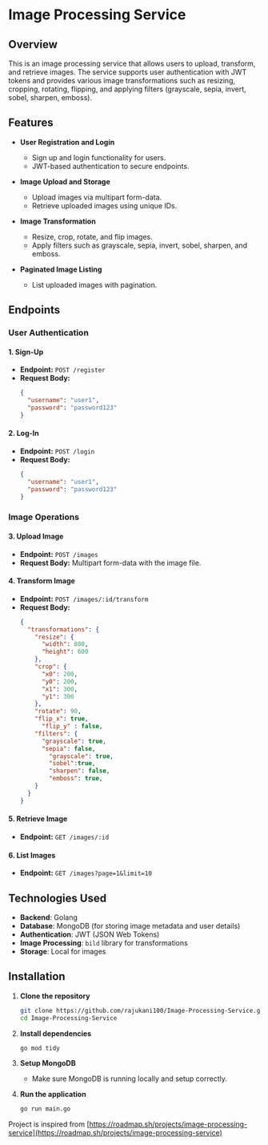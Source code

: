 # Image Processing Service

## Overview
This is an image processing service that allows users to upload, transform, and retrieve images. The service supports user authentication with JWT tokens and provides various image transformations such as resizing, cropping, rotating, flipping, and applying filters (grayscale, sepia, invert, sobel, sharpen, emboss).

## Features
- **User Registration and Login**
  - Sign up and login functionality for users.
  - JWT-based authentication to secure endpoints.
  
- **Image Upload and Storage**
  - Upload images via multipart form-data.
  - Retrieve uploaded images using unique IDs.

- **Image Transformation**
  - Resize, crop, rotate, and flip images.
  - Apply filters such as grayscale, sepia, invert, sobel, sharpen, and emboss.
  
- **Paginated Image Listing**
  - List uploaded images with pagination.

## Endpoints

### User Authentication
#### 1. **Sign-Up**
   - **Endpoint:** `POST /register`
   - **Request Body:**
     ```json
     {
       "username": "user1",
       "password": "password123"
     }
     ```

#### 2. **Log-In**
   - **Endpoint:** `POST /login`
   - **Request Body:**
     ```json
     {
       "username": "user1",
       "password": "password123"
     }
     ```

### Image Operations

#### 3. **Upload Image**
   - **Endpoint:** `POST /images`
   - **Request Body:** Multipart form-data with the image file.

#### 4. **Transform Image**
   - **Endpoint:** `POST /images/:id/transform`
   - **Request Body:**
     ```json
     {
       "transformations": {
         "resize": {
           "width": 800,
           "height": 600
         },
         "crop": {
           "x0": 200,
           "y0": 200,
           "x1": 300,
           "y1": 300
         },
         "rotate": 90,
         "flip_x": true,
	       "flip_y" : false,
         "filters": {
           "grayscale": true,
           "sepia": false,
	         "grayscale": true,
 	         "sobel":true,
	         "sharpen": false,
	         "emboss": true,
         }
       }
     }
     ```

#### 5. **Retrieve Image**
   - **Endpoint:** `GET /images/:id`

#### 6. **List Images**
   - **Endpoint:** `GET /images?page=1&limit=10`

## Technologies Used
- **Backend**: Golang
- **Database**: MongoDB (for storing image metadata and user details)
- **Authentication**: JWT (JSON Web Tokens)
- **Image Processing**: `bild` library for transformations
- **Storage**: Local for images

## Installation

1. **Clone the repository**
   ```bash
   git clone https://github.com/rajukani100/Image-Processing-Service.git
   cd Image-Processing-Service
   ```

2. **Install dependencies**
   ```bash
   go mod tidy
   ```

3. **Setup MongoDB**
   - Make sure MongoDB is running locally and setup correctly.

4. **Run the application**
   ```bash
   go run main.go
   ```
   
 Project is inspired from [https://roadmap.sh/projects/image-processing-service](https://roadmap.sh/projects/image-processing-service)
